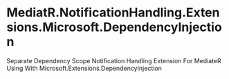 # MediatR.NotificationHandling.Extensions.Microsoft.DependencyInjection
Separate Dependency Scope Notification Handling Extension For MediateR Using With Microsoft.Extensions.DependencyInjection
